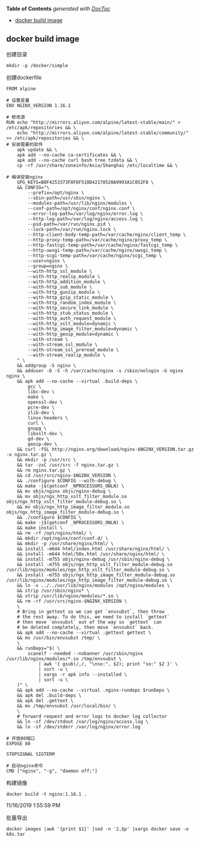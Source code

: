 <!-- START doctoc generated TOC please keep comment here to allow auto update -->
<!-- DON'T EDIT THIS SECTION, INSTEAD RE-RUN doctoc TO UPDATE -->
**Table of Contents**  *generated with [DocToc](https://github.com/thlorenz/doctoc)*

- [docker build image](#docker-build-image)

<!-- END doctoc generated TOC please keep comment here to allow auto update -->

## docker build image

创建目录

	mkdir -p /docker/simple

创建dockerfile

	FROM alpine
	
	# 设置变量
	ENV NGINX_VERSION 1.16.1
	
	# 修改源
	RUN echo "http://mirrors.aliyun.com/alpine/latest-stable/main/" > /etc/apk/repositories && \
	    echo "http://mirrors.aliyun.com/alpine/latest-stable/community/" >> /etc/apk/repositories && \
	# 安装需要的软件
	    apk update && \
	    apk add --no-cache ca-certificates && \
	    apk add --no-cache curl bash tree tzdata && \
	    cp -rf /usr/share/zoneinfo/Asia/Shanghai /etc/localtime && \
	
	# 编译安装nginx
	    GPG_KEYS=B0F4253373F8F6F510D42178520A9993A1C052F8 \
	    && CONFIG="\
	        --prefix=/opt/nginx \
	        --sbin-path=/usr/sbin/nginx \
	        --modules-path=/usr/lib/nginx/modules \
	        --conf-path=/opt/nginx/conf/nginx.conf \
	        --error-log-path=/var/log/nginx/error.log \
	        --http-log-path=/var/log/nginx/access.log \
	        --pid-path=/var/run/nginx.pid \
	        --lock-path=/var/run/nginx.lock \
	        --http-client-body-temp-path=/var/cache/nginx/client_temp \
	        --http-proxy-temp-path=/var/cache/nginx/proxy_temp \
	        --http-fastcgi-temp-path=/var/cache/nginx/fastcgi_temp \
	        --http-uwsgi-temp-path=/var/cache/nginx/uwsgi_temp \
	        --http-scgi-temp-path=/var/cache/nginx/scgi_temp \
	        --user=nginx \
	        --group=nginx \
	        --with-http_ssl_module \
	        --with-http_realip_module \
	        --with-http_addition_module \
	        --with-http_sub_module \
	        --with-http_gunzip_module \
	        --with-http_gzip_static_module \
	        --with-http_random_index_module \
	        --with-http_secure_link_module \
	        --with-http_stub_status_module \
	        --with-http_auth_request_module \
	        --with-http_xslt_module=dynamic \
	        --with-http_image_filter_module=dynamic \
	        --with-http_geoip_module=dynamic \
	        --with-stream \
	        --with-stream_ssl_module \
	        --with-stream_ssl_preread_module \
	        --with-stream_realip_module \
	    " \
	    && addgroup -S nginx \
	    && adduser -D -S -h /var/cache/nginx -s /sbin/nologin -G nginx nginx \
	    && apk add --no-cache --virtual .build-deps \
	        gcc \
	        libc-dev \
	        make \
	        openssl-dev \
	        pcre-dev \
	        zlib-dev \
	        linux-headers \
	        curl \
	        gnupg \
	        libxslt-dev \
	        gd-dev \
	        geoip-dev \
	    && curl -fSL http://nginx.org/download/nginx-$NGINX_VERSION.tar.gz -o nginx.tar.gz \
	    && mkdir -p /usr/src \
	    && tar -zxC /usr/src -f nginx.tar.gz \
	    && rm nginx.tar.gz \
	    && cd /usr/src/nginx-$NGINX_VERSION \
	    && ./configure $CONFIG --with-debug \
	    && make -j$(getconf _NPROCESSORS_ONLN) \
	    && mv objs/nginx objs/nginx-debug \
	    && mv objs/ngx_http_xslt_filter_module.so objs/ngx_http_xslt_filter_module-debug.so \
	    && mv objs/ngx_http_image_filter_module.so objs/ngx_http_image_filter_module-debug.so \
	    && ./configure $CONFIG \
	    && make -j$(getconf _NPROCESSORS_ONLN) \
	    && make install \
	    && rm -rf /opt/nginx/html/ \
	    && mkdir /opt/nginx/conf/conf.d/ \
	    && mkdir -p /usr/share/nginx/html/ \
	    && install -m644 html/index.html /usr/share/nginx/html/ \
	    && install -m644 html/50x.html /usr/share/nginx/html/ \
	    && install -m755 objs/nginx-debug /usr/sbin/nginx-debug \
	    && install -m755 objs/ngx_http_xslt_filter_module-debug.so /usr/lib/nginx/modules/ngx_http_xslt_filter_module-debug.so \
	    && install -m755 objs/ngx_http_image_filter_module-debug.so /usr/lib/nginx/modules/ngx_http_image_filter_module-debug.so \
	    && ln -s ../../usr/lib/nginx/modules /opt/nginx/modules \
	    && strip /usr/sbin/nginx* \
	    && strip /usr/lib/nginx/modules/*.so \
	    && rm -rf /usr/src/nginx-$NGINX_VERSION \
	    \
	    # Bring in gettext so we can get `envsubst`, then throw
	    # the rest away. To do this, we need to install `gettext`
	    # then move `envsubst` out of the way so `gettext` can
	    # be deleted completely, then move `envsubst` back.
	    && apk add --no-cache --virtual .gettext gettext \
	    && mv /usr/bin/envsubst /tmp/ \
	    \
	    && runDeps="$( \
	        scanelf --needed --nobanner /usr/sbin/nginx /usr/lib/nginx/modules/*.so /tmp/envsubst \
	            | awk '{ gsub(/,/, "\nso:", $2); print "so:" $2 }' \
	            | sort -u \
	            | xargs -r apk info --installed \
	            | sort -u \
	    )" \
	    && apk add --no-cache --virtual .nginx-rundeps $runDeps \
	    && apk del .build-deps \
	    && apk del .gettext \
	    && mv /tmp/envsubst /usr/local/bin/ \
	    \
	    # forward request and error logs to docker log collector
	    && ln -sf /dev/stdout /var/log/nginx/access.log \
	    && ln -sf /dev/stderr /var/log/nginx/error.log
	
	# 开放80端口
	EXPOSE 80
	
	STOPSIGNAL SIGTERM
	
	# 启动nginx命令
	CMD ["nginx", "-g", "daemon off;"]

构建镜像

	docker build -t nginx:1.16.1 .

11/16/2019 1:55:59 PM 

批量导出

    docker images |awk '{print $1}' |sed -n '2,$p' |xargs docker save -o k8s.tar